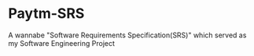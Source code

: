 # Paytm-SRS
A wannabe "Software Requirements Specification(SRS)" which served as my Software Engineering Project
